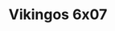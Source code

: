 ---
layout: episodios
title: "Vikingos 6x07"
url_serie_padre: 'vikingos-temporada-6'
category: 'series'
capitulo: 'yes'
anio: '2011'
prev: 'capitulo-6'
proximo: ''
idioma: 'Subtitulado'
calidad: 'Full HD'
reproductores: ["https://upstream.to/embed-tnjcdcid9gfp.html","https://www.ilovefembed.best/v/28ygrt2qwyd037w"]
reproductor: fembed
clasificacion: '+10'
tags:
- Fantasia
---